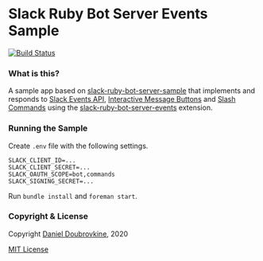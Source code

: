 Slack Ruby Bot Server Events Sample
===================================

[![Build Status](https://travis-ci.org/slack-ruby/slack-ruby-bot-server-events-sample.svg?branch=master)](https://travis-ci.org/slack-ruby/slack-ruby-bot-server-events-sample)

### What is this?

A sample app based on [slack-ruby-bot-server-sample](https://github.com/slack-ruby/slack-ruby-bot-server-sample) that implements and responds to [Slack Events API](https://api.slack.com/events-api), [Interactive Message Buttons](https://api.slack.com/legacy/message-buttons) and [Slash Commands](https://api.slack.com/interactivity/slash-commands) using the [slack-ruby-bot-server-events](https://github.com/slack-ruby/slack-ruby-bot-server-events) extension.

### Running the Sample

Create `.env` file with the following settings.

```
SLACK_CLIENT_ID=...
SLACK_CLIENT_SECRET=...
SLACK_OAUTH_SCOPE=bot,commands
SLACK_SIGNING_SECRET=...
```

Run `bundle install` and `foreman start`.

### Copyright & License

Copyright [Daniel Doubrovkine](http://code.dblock.org), 2020

[MIT License](LICENSE)
